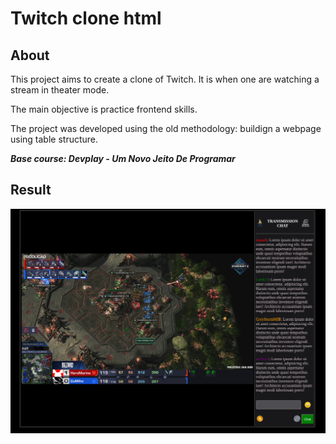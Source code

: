 # Twitch clone html

## About

This project aims to create a clone of Twitch. It is when one are watching a stream in theater mode.

The main objective is practice frontend skills.

The project was developed using the old methodology: buildign a webpage using table structure.

***Base course: Devplay - Um Novo Jeito De Programar***

## Result

![Image of the html page from this project](img/index.png)
